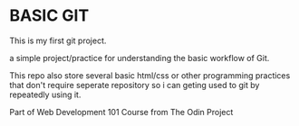 BASIC GIT 
===========
This is my first git project.

a simple project/practice for understanding the basic workflow of Git. 

This repo also store several basic html/css or other programming practices that don't require seperate repository so i can geting used to git by repeatedly using it. 

Part of Web Development 101 Course from The Odin Project